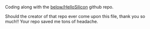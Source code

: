 Coding along with the <a href="https://github.com/below/HelloSilicon/tree/main">below/HelloSilicon</a> github repo.

Should the creator of that repo ever come upon this file, thank you so much!!  Your repo saved me tons of headache.
